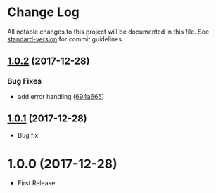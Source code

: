 # Change Log

All notable changes to this project will be documented in this file. See [standard-version](https://github.com/conventional-changelog/standard-version) for commit guidelines.

<a name="1.0.2"></a>
## [1.0.2](https://github.com/kambing86/ignore-unchanged-webpack-plugin/compare/v1.0.1...v1.0.2) (2017-12-28)


### Bug Fixes

* add error handling ([694a665](https://github.com/kambing86/ignore-unchanged-webpack-plugin/commit/694a665))



<a name="1.0.1"></a>
## [1.0.1](https://github.com/kambing86/ignore-unchanged-webpack-plugin/compare/v1.0.0...v1.0.1) (2017-12-28)

* Bug fix

<a name="1.0.0"></a>
# 1.0.0 (2017-12-28)

* First Release
